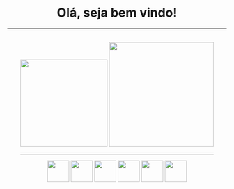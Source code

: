 <div style="text-align: center;">
  <h1>Olá, seja bem vindo!</h1>
  <hr><br>
<div>

<div style="display: inline-block;">
  <img width="200px" src="https://github-readme-stats.vercel.app/api/top-langs/?username=Ondion&layout=compact" />
  <img width="240px" src="https://github-readme-stats.vercel.app/api?username=Ondion&show_icons=true" />
<div>

<div>
  <hr>
  <img width="50px" src="https://cdn.jsdelivr.net/gh/devicons/devicon/icons/python/python-original-wordmark.svg" />
  <img width="50px" src="https://cdn.jsdelivr.net/gh/devicons/devicon/icons/python/python-original-wordmark.svg" />
  <img width="50px" src="https://cdn.jsdelivr.net/gh/devicons/devicon/icons/python/python-original-wordmark.svg" />
  <img width="50px" src="https://cdn.jsdelivr.net/gh/devicons/devicon/icons/python/python-original-wordmark.svg" />
  <img width="50px" src="https://cdn.jsdelivr.net/gh/devicons/devicon/icons/python/python-original-wordmark.svg" />
  <img width="50px" src="https://cdn.jsdelivr.net/gh/devicons/devicon/icons/python/python-original-wordmark.svg" />
</div>
